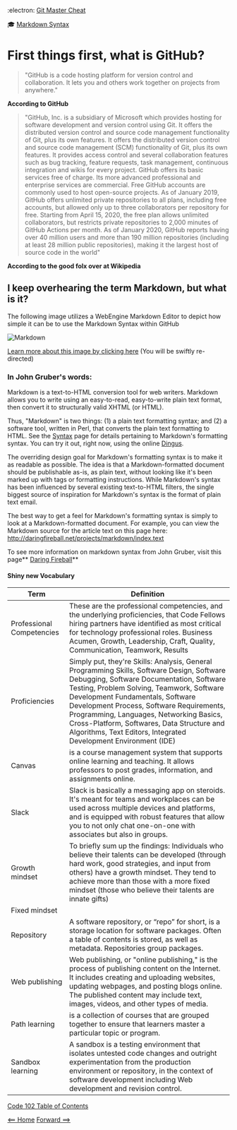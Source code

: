 :electron: [Git Master Cheat](https://overapi.com/git)

:mortar_board: [Markdown Syntax](https://daringfireball.net/projects/markdown/syntax)

# First things first, what is GitHub? #

>"GitHub is a code hosting platform for version control and collaboration. 
It lets you and others work together on projects from anywhere." 

**According to GitHub**

>"GitHub, Inc. is a subsidiary of Microsoft which provides hosting for software development and version control using Git. It offers the distributed version control and source code management functionality of Git, plus its own features.  It offers the distributed version control and source code management (SCM) functionality of Git, plus its own features. It provides access control and several collaboration features such as bug tracking, feature requests, task management, continuous integration and wikis for every project. GitHub offers its basic services free of charge. Its more advanced professional and enterprise services are commercial. Free GitHub accounts are commonly used to host open-source projects. As of January 2019, GitHub offers unlimited private repositories to all plans, including free accounts, but allowed only up to three collaborators per repository for free. Starting from April 15, 2020, the free plan allows unlimited collaborators, but restricts private repositories to 2,000 minutes of GitHub Actions per month. As of January 2020, GitHub reports having over 40 million users and more than 190 million repositories (including at least 28 million public repositories), making it the largest host of source code in the world"

**According to the good folx over at Wikipedia**

## I keep overhearing the term Markdown, but what is it? ##

The following image utilizes a WebEngine Markdown Editor to depict how simple it can be to use the Markdown Syntax within GitHub

![Markdown](https://doc.qt.io/qt-5/images/markdowneditor-example.png)

[Learn more about this image by clicking here](https://doc.qt.io/qt-5/qtwebengine-webenginewidgets-markdowneditor-example.html) (You will be swiftly re-directed)

### In John Gruber's words: ###

Markdown is a text-to-HTML conversion tool for web writers. Markdown
allows you to write using an easy-to-read, easy-to-write plain text
format, then convert it to structurally valid XHTML (or HTML).

Thus, "Markdown" is two things: (1) a plain text formatting syntax;
and (2) a software tool, written in Perl, that converts the plain text
formatting to HTML. See the [Syntax][] page for details pertaining to
Markdown's formatting syntax. You can try it out, right now, using the
online [Dingus][].

  [syntax]: /projects/markdown/syntax
  [dingus]: /projects/markdown/dingus

The overriding design goal for Markdown's formatting syntax is to make
it as readable as possible. The idea is that a Markdown-formatted
document should be publishable as-is, as plain text, without looking
like it's been marked up with tags or formatting instructions. While
Markdown's syntax has been influenced by several existing text-to-HTML
filters, the single biggest source of inspiration for Markdown's
syntax is the format of plain text email.

The best way to get a feel for Markdown's formatting syntax is simply
to look at a Markdown-formatted document. For example, you can view
the Markdown source for the article text on this page here:
<http://daringfireball.net/projects/markdown/index.text>

To see more information on markdown syntax from John Gruber, visit  this page** [Daring Fireball](https://daringfireball.net/projects/markdown/syntax)**

#### Shiny new Vocabulary ####

Term | Definition
------------ | -------------
Professional Competencies | These are the professional competencies, and the underlying proficiencies, that Code Fellows hiring partners have identified as most critical for technology professional roles.  Business Acumen, Growth, Leadership, Craft, Quality, Communication, Teamwork, Results
Proficiencies | Simply put, they're Skills: Analysis, General Programming Skills, Software Design, Software Debugging, Software Documentation, Software Testing, Problem Solving, Teamwork, Software Development Fundamentals, Software Development Process, Software Requirements, Programming, Languages, Networking Basics, Cross-Platform, Softwares, Data Structure and Algorithms, Text Editors, Integrated Development Environment (IDE)
Canvas | is a course management system that supports online learning and teaching. It allows professors to post grades, information, and assignments online.
Slack | Slack is basically a messaging app on steroids. It's meant for teams and workplaces can be used across multiple devices and platforms, and is equipped with robust features that allow you to not only chat one-on-one with associates but also in groups.
Growth mindset | To briefly sum up the findings: Individuals who believe their talents can be developed (through hard work, good strategies, and input from others) have a growth mindset. They tend to achieve more than those with a more fixed mindset (those who believe their talents are innate gifts)
Fixed mindset |
Repository | A software repository, or “repo” for short, is a storage location for software packages. Often a table of contents is stored, as well as metadata. Repositories group packages.
Web publishing | Web publishing, or "online publishing," is the process of publishing content on the Internet. It includes creating and uploading websites, updating webpages, and posting blogs online. The published content may include text, images, videos, and other types of media.
Path learning | is a collection of courses that are grouped together to ensure that learners master a particular topic or program.
Sandbox learning | A sandbox is a testing environment that isolates untested code changes and outright experimentation from the production environment or repository, in the context of software development including Web development and revision control.

[Code 102 Table of Contents](CodeFellows_102.md)

[<== Home](README.md) [Forward ==>](CLI_Terminal_GUI_IDE_VS_Code_Abstraction.md)

